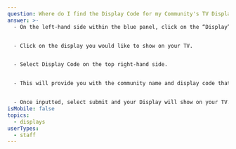 ```yaml
---
question: Where do I find the Display Code for my Community's TV Display?
answer: >-
  - On the left-hand side within the blue panel, click on the “Display” button. 


  - Click on the display you would like to show on your TV. 


  - Select Display Code on the top right-hand side.


  - This will provide you with the community name and display code that will need to be inputted into the LifeLoop display app, accessed through your FireStick on your TV. 


  - Once inputted, select submit and your Display will show on your TV.
isMobile: false
topics:
  - displays
userTypes:
  - staff
---
```

